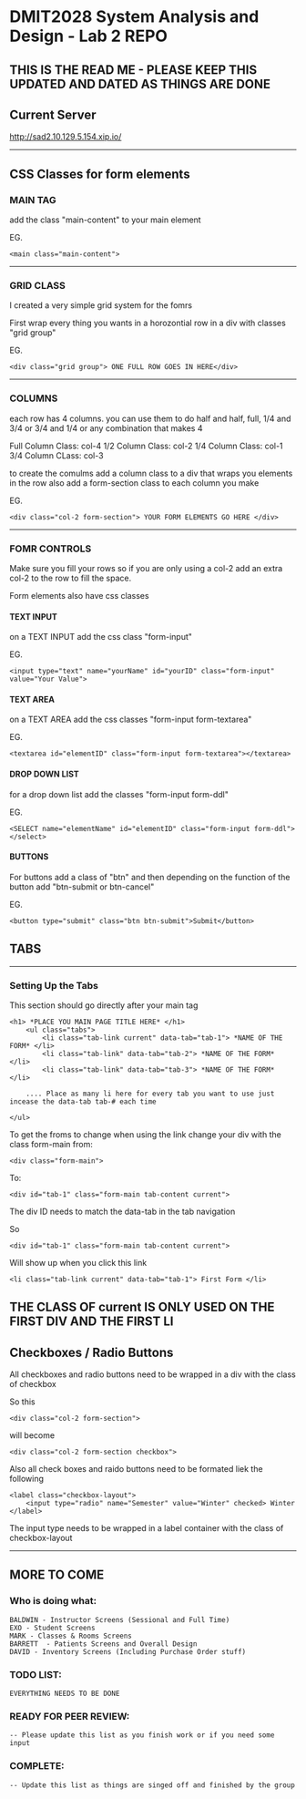 # DMIT2028 System Analysis and Design - Lab 2 REPO

## THIS IS THE READ ME - PLEASE KEEP THIS UPDATED AND DATED AS THINGS ARE DONE

## Current Server
http://sad2.10.129.5.154.xip.io/

---

## CSS Classes for form elements

### MAIN TAG
add the class "main-content" to your main element

EG.

	<main class="main-content">

---

###  GRID CLASS

I created a very simple grid system for the fomrs

First wrap every thing you wants in a horozontial row in a div with classes "grid group"

EG.

	<div class="grid group"> ONE FULL ROW GOES IN HERE</div>

---

### COLUMNS
each row has 4 columns. you can use them to do half and half, full, 1/4 and 3/4 or 3/4 and 1/4 or any combination that makes 4

Full Column Class: col-4
1/2 Column Class: col-2
1/4 Column Class: col-1
3/4 Column CLass: col-3

to create the comulms add a column class to a div that wraps you elements in the row
also add a form-section class to each column you make

EG.

	<div class="col-2 form-section"> YOUR FORM ELEMENTS GO HERE </div>

---

### FOMR CONTROLS

Make sure you fill your rows so if you are only using a col-2 add an extra col-2 to the row to fill the space.

Form elements also have css classes

#### TEXT INPUT

on a TEXT INPUT add the css class "form-input"

EG.

	<input type="text" name="yourName" id="yourID" class="form-input" value="Your Value">


#### TEXT AREA

on a TEXT AREA add the css classes "form-input form-textarea"

EG.

	<textarea id="elementID" class="form-input form-textarea"></textarea>


#### DROP DOWN LIST

for a drop down list add the classes "form-input form-ddl"

EG.

	<SELECT name="elementName" id="elementID" class="form-input form-ddl"> </select>

#### BUTTONS

For buttons add a class of "btn" and then depending on the function of the button add "btn-submit or btn-cancel"

EG.

	<button type="submit" class="btn btn-submit">Submit</button>


## TABS
---

### Setting Up the Tabs

This section should go directly after your main tag 

	<h1> *PLACE YOU MAIN PAGE TITLE HERE* </h1>
		<ul class="tabs">
			<li class="tab-link current" data-tab="tab-1"> *NAME OF THE FORM* </li>
			<li class="tab-link" data-tab="tab-2"> *NAME OF THE FORM* </li>
			<li class="tab-link" data-tab="tab-3"> *NAME OF THE FORM* </li>

		.... Place as many li here for every tab you want to use just incease the data-tab tab-# each time

	</ul>	
	
To get the froms to change when using the link change your div with the class form-main from:

	<div class="form-main">

To:

	<div id="tab-1" class="form-main tab-content current">	

The div ID needs to match the data-tab in the tab navigation

So 

	<div id="tab-1" class="form-main tab-content current">	

Will show up when you click this link 

	<li class="tab-link current" data-tab="tab-1"> First Form </li>

## THE CLASS OF current IS ONLY USED ON THE FIRST DIV AND THE FIRST LI 

## Checkboxes / Radio Buttons

All checkboxes and radio buttons need to be wrapped in a div with the class of checkbox

So this

	<div class="col-2 form-section">

will become

	<div class="col-2 form-section checkbox">

Also all check boxes and raido buttons need to be formated liek the following

	<label class="checkbox-layout">
		<input type="radio" name="Semester" value="Winter" checked> Winter
	</label>

The input type needs to be wrapped in a label container with the class of checkbox-layout

---

## MORE TO COME

### Who is doing what:

	BALDWIN - Instructor Screens (Sessional and Full Time)
	EXO - Student Screens
	MARK - Classes & Rooms Screens
	BARRETT  - Patients Screens and Overall Design
	DAVID - Inventory Screens (Including Purchase Order stuff)


### TODO LIST:
	EVERYTHING NEEDS TO BE DONE




### READY FOR PEER REVIEW:
	-- Please update this list as you finish work or if you need some input


### COMPLETE:
	-- Update this list as things are singed off and finished by the group